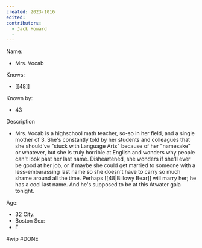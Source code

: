 ```yaml
---
created: 2023-1016
edited:
contributors:
  - Jack Howard
  - 
---
```


Name:
- Mrs. Vocab

Knows:
- [[48]]

Known by:
- 43

Description
- Mrs. Vocab is a highschool math teacher, so-so in her field, and a single mother of 3. She's constantly told by her students and colleagues that she should've "stuck with Language Arts" because of her "namesake" or whatever, but she is truly horrible at English and wonders why people can't look past her last name. Disheartened, she wonders if she'll ever be good at her job, or if maybe she could get married to someone with a less-embarassing last name so she doesn't have to carry so much shame around all the time. Perhaps [[48|Billowy Bear]] will marry her; he has a cool last name. And he's supposed to be at this Atwater gala tonight.

Age:
- 32
City:
- Boston
Sex:
- F

#wip
#DONE